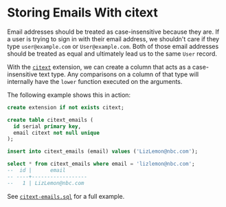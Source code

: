 # Storing Emails With citext

Email addresses should be treated as case-insensitive because they are. If a user is trying to sign in with their email address, we shouldn't care if they type `user@example.com` or `User@example.com`. Both of those email addresses should be treated as equal and ultimately lead us to the same `User` record.

With the [`citext`](http://www.postgresql.org/docs/current/static/citext.html) extension, we can create a column that acts as a case-insensitive text type. Any comparisons on a column of that type will internally have the `lower` function executed on the arguments.

The following example shows this in action:

```sql
create extension if not exists citext;

create table citext_emails (
  id serial primary key,
  email citext not null unique
);

insert into citext_emails (email) values ('LizLemon@nbc.com');

select * from citext_emails where email = 'lizlemon@nbc.com';
--  id |      email
-- ----+------------------
--   1 | LizLemon@nbc.com
```

See [`citext-emails.sql`](https://github.com/jbranchaud/postgresing/blob/master/citext-emails.sql) for a full example.
